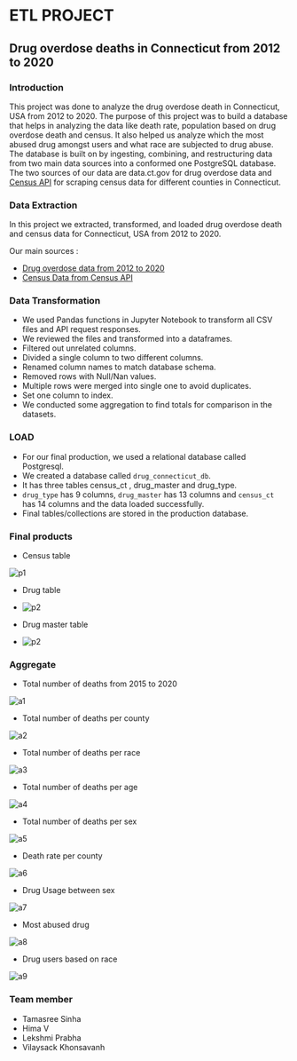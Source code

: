 # ETL PROJECT

## Drug overdose deaths in Connecticut from 2012 to 2020

### Introduction

This project was done to analyze the drug overdose death in Connecticut, USA from 2012 to 2020. The purpose of this project was to build a database that helps  in analyzing the data like  death rate, population  based on  drug overdose death and census.
It also helped us analyze which the most abused drug amongst users and what race are subjected to drug abuse. 
The database is built on by ingesting, combining, and restructuring data from two main data sources into a conformed one PostgreSQL database. The two sources of our data are data.ct.gov for drug overdose data and [Census  API](https://www.census.gov/data/developers/data-sets.html) for scraping census data for different counties in Connecticut.

### Data Extraction

In this project we extracted, transformed, and loaded drug overdose death and census data for Connecticut, USA from 2012 to 2020.

Our main sources :

- [Drug overdose data from 2012 to 2020 ](https://data.ct.gov/Health-and-Human-Services/Accidental-Drug-Related-Deaths-2012-2020/rybz-nyjw)
- [Census Data from Census API](https://www.census.gov/data/developers/data-sets.html)

### Data Transformation

- We used  Pandas functions in Jupyter Notebook to transform all CSV files and API request responses.
- We reviewed the files and transformed into a dataframes.
- Filtered out unrelated columns.
- Divided a single column to two different columns. 
- Renamed column names to match database schema.
- Removed rows with Null/Nan values.
- Multiple rows were merged into single one to avoid duplicates.
- Set one column to index.
- We conducted some aggregation to find totals for comparison in the datasets.

### LOAD 

- For our final production, we used a relational database called Postgresql.
- We created a database called `drug_connecticut_db`.
- It has three tables census_ct , drug_master and drug_type.
- `drug_type` has 9 columns, `drug_master` has 13 columns and `census_ct` has 14 columns and the data loaded successfully. 
- Final tables/collections are stored in the production database.

### Final products

- Census table

![p1](images/product1.png)

- Drug table

- ![p2](images/product3.png)

- Drug master table

- ![p2](images/product2.png)

### Aggregate

- Total number of deaths from 2015 to 2020

![a1](images/a1.png)

- Total number of deaths per county

![a2](images/a2.png)

- Total number of deaths per race

![a3](images/a3.png)

- Total number of deaths per age

![a4](images/a4.png)

- Total number of deaths per sex

![a5](images/a5.png)

- Death rate per county

![a6](images/a6.png)

- Drug Usage between sex

![a7](images/a7.png)

- Most abused drug

![a8](images/a8.png)

- Drug users based on race

![a9](images/a9.png)


### Team member

- Tamasree Sinha
- Hima V
- Lekshmi Prabha
- Vilaysack Khonsavanh

